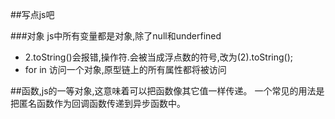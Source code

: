 ##写点js吧

###对象
js中所有变量都是对象,除了null和underfined

  * 2.toString()会报错,操作符.会被当成浮点数的符号,改为(2).toString();
  * for in 访问一个对象,原型链上的所有属性都将被访问

##函数,js的一等对象,这意味着可以把函数像其它值一样传递。 一个常见的用法是把匿名函数作为回调函数传递到异步函数中。
  

  


